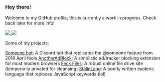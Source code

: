 ### Hey there!

Welcome to my GitHub profile, this is currently a work in progress. Check back later for more info!

<!-- [![ApocalypseCalculator's github stats](https://github-readme-stats.vercel.app/api?username=ApocalypseCalculator&show_icons=true&theme=tokyonight)](https://github.com/anuraghazra/github-readme-stats)

[![Top Langs](https://github-readme-stats.vercel.app/api/top-langs/?username=ApocalypseCalculator&layout=compact&theme=tokyonight)](https://github.com/anuraghazra/github-readme-stats) -->

<a href="https://github.com/anuraghazra/github-readme-stats">
  <img align="start" src="https://github-readme-stats.vercel.app/api?username=ApocalypseCalculator&show_icons=true&theme=tokyonight&hide=prs&line_height=24" />
</a>
<a href="https://github.com/anuraghazra/github-readme-stats">
  <img align="end" src="https://github-readme-stats.vercel.app/api/top-langs/?username=ApocalypseCalculator&layout=compact&theme=tokyonight" />
</a>

Some of my projects: 

[Someone bot](https://github.com/ApocalypseCalculator/Someone): A Discord bot that replicates the @someone feature from 2018 April fools
[AnotherAdBlock](https://github.com/ApocalypseCalculator/AnotherAdBlock): A simplistic ad/tracker blocking extension for most modern browsers
[Feck Files](https://github.com/ApocalypseCalculator/Feck): A robust online file drive site (temporarily privated for cleansing)
[StalinLang](https://github.com/ApocalypseCalculator/StalinLang): A poorly written esoteric language that replaces JavaScript keywords (lol)
